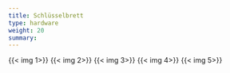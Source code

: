 ```yaml
---
title: Schlüsselbrett
type: hardware
weight: 20
summary:
---
```

{{< img 1>}}
{{< img 2>}}
{{< img 3>}}
{{< img 4>}}
{{< img 5>}}
